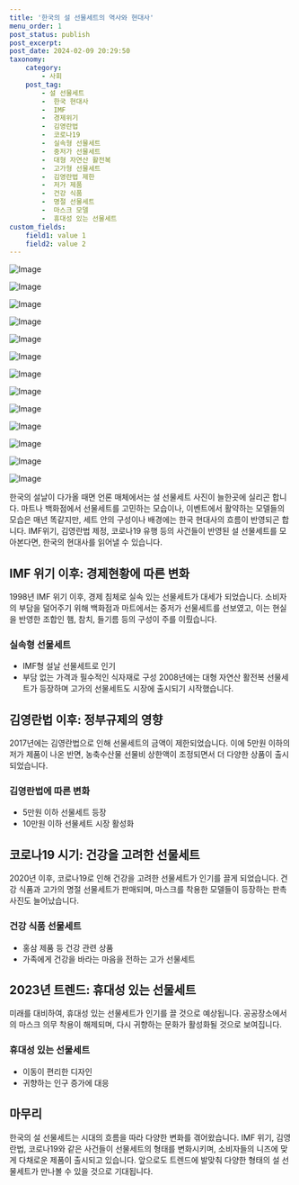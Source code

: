 ```yaml
---
title: '한국의 설 선물세트의 역사와 현대사'
menu_order: 1
post_status: publish
post_excerpt: 
post_date: 2024-02-09 20:29:50
taxonomy:
    category:
        - 사회
    post_tag:
        - 설 선물세트
        -  한국 현대사
        -  IMF
        -  경제위기
        -  김영란법
        -  코로나19
        -  실속형 선물세트
        -  중저가 선물세트
        -  대형 자연산 활전복
        -  고가형 선물세트
        -  김영란법 제한
        -  저가 제품
        -  건강 식품
        -  명절 선물세트
        -  마스크 모델
        -  휴대성 있는 선물세트
custom_fields:
    field1: value 1
    field2: value 2
---
```


![Image](https://imgnews.pstatic.net/image/469/2024/02/09/0000784773_001_20240209161101508.jpg?type=w647)

![Image](https://imgnews.pstatic.net/image/469/2024/02/09/0000784773_002_20240209161101544.jpg?type=w647)

![Image](https://imgnews.pstatic.net/image/469/2024/02/09/0000784773_003_20240209161101570.jpg?type=w647)

![Image](https://imgnews.pstatic.net/image/469/2024/02/09/0000784773_004_20240209161101595.jpg?type=w647)

![Image](https://imgnews.pstatic.net/image/469/2024/02/09/0000784773_005_20240209161101620.jpg?type=w647)

![Image](https://imgnews.pstatic.net/image/469/2024/02/09/0000784773_006_20240209161101644.jpg?type=w647)

![Image](https://imgnews.pstatic.net/image/469/2024/02/09/0000784773_007_20240209161101666.jpg?type=w647)

![Image](https://imgnews.pstatic.net/image/469/2024/02/09/0000784773_008_20240209161101696.jpg?type=w647)

![Image](https://imgnews.pstatic.net/image/469/2024/02/09/0000784773_009_20240209161101726.jpg?type=w647)

![Image](https://imgnews.pstatic.net/image/469/2024/02/09/0000784773_010_20240209161101752.jpg?type=w647)

![Image](https://imgnews.pstatic.net/image/469/2024/02/09/0000784773_011_20240209161101780.jpg?type=w647)

![Image](https://imgnews.pstatic.net/image/469/2024/02/09/0000784773_012_20240209161101803.jpg?type=w647)

![Image](https://imgnews.pstatic.net/image/469/2024/02/09/0000784773_013_20240209161101829.jpg?type=w647)

한국의 설날이 다가올 때면 언론 매체에서는 설 선물세트 사진이 늘한곳에 실리곤 합니다. 마트나 백화점에서 선물세트를 고민하는 모습이나, 이벤트에서 활약하는 모델들의 모습은 매년 똑같지만, 세트 안의 구성이나 배경에는 한국 현대사의 흐름이 반영되곤 합니다. IMF위기, 김영란법 제정, 코로나19 유행 등의 사건들이 반영된 설 선물세트를 모아본다면, 한국의 현대사를 읽어낼 수 있습니다.
## **IMF 위기 이후: 경제현황에 따른 변화**
1998년 IMF 위기 이후, 경제 침체로 실속 있는 선물세트가 대세가 되었습니다. 소비자의 부담을 덜어주기 위해 백화점과 마트에서는 중저가 선물세트를 선보였고, 이는 현실을 반영한 조합인 햄, 참치, 들기름 등의 구성이 주를 이뤘습니다.
### **실속형 선물세트**
- IMF형 설날 선물세트로 인기
- 부담 없는 가격과 필수적인 식자재로 구성
2008년에는 대형 자연산 활전복 선물세트가 등장하며 고가의 선물세트도 시장에 출시되기 시작했습니다.
## **김영란법 이후: 정부규제의 영향**
2017년에는 김영란법으로 인해 선물세트의 금액이 제한되었습니다. 이에 5만원 이하의 저가 제품이 나온 반면, 농축수산물 선물비 상한액이 조정되면서 더 다양한 상품이 출시되었습니다.
### **김영란법에 따른 변화**
- 5만원 이하 선물세트 등장
- 10만원 이하 선물세트 시장 활성화
## **코로나19 시기: 건강을 고려한 선물세트**
2020년 이후, 코로나19로 인해 건강을 고려한 선물세트가 인기를 끌게 되었습니다. 건강 식품과 고가의 명절 선물세트가 판매되며, 마스크를 착용한 모델들이 등장하는 판촉 사진도 늘어났습니다.
### **건강 식품 선물세트**
- 홍삼 제품 등 건강 관련 상품
- 가족에게 건강을 바라는 마음을 전하는 고가 선물세트
## **2023년 트렌드: 휴대성 있는 선물세트**
미래를 대비하여, 휴대성 있는 선물세트가 인기를 끌 것으로 예상됩니다. 공공장소에서의 마스크 의무 착용이 해제되며, 다시 귀향하는 문화가 활성화될 것으로 보여집니다.
### **휴대성 있는 선물세트**
- 이동이 편리한 디자인
- 귀향하는 인구 증가에 대응
## **마무리**
한국의 설 선물세트는 시대의 흐름을 따라 다양한 변화를 겪어왔습니다. IMF 위기, 김영란법, 코로나19와 같은 사건들이 선물세트의 형태를 변화시키며, 소비자들의 니즈에 맞게 다채로운 제품이 출시되고 있습니다. 앞으로도 트렌드에 발맞춰 다양한 형태의 설 선물세트가 만나볼 수 있을 것으로 기대됩니다.
